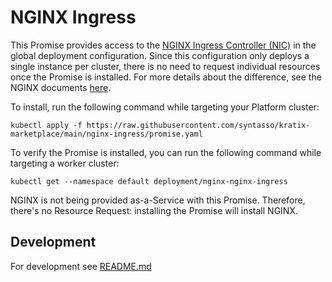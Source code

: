 # NGINX Ingress

This Promise provides access to the [NGINX Ingress Controller (NIC)](https://docs.nginx.com/nginx-ingress-controller/)
in the global deployment configuration. Since this configuration only deploys a
single instance per cluster, there is no need to request individual resources once
the Promise is installed. For more details about the difference, see the NGINX
documents [here](https://docs.nginx.com/nginx-ingress-controller/installation/running-multiple-ingress-controllers/).

To install, run the following command while targeting your Platform cluster:
```
kubectl apply -f https://raw.githubusercontent.com/syntasso/kratix-marketplace/main/nginx-ingress/promise.yaml
```

To verify the Promise is installed, you can run the following command while
targeting a worker cluster:
```
kubectl get --namespace default deployment/nginx-nginx-ingress
```

NGINX is not being provided as-a-Service with this Promise. Therefore, there's no
Resource Request: installing the Promise will install NGINX.

## Development

For development see [README.md](./internal/README.md)
